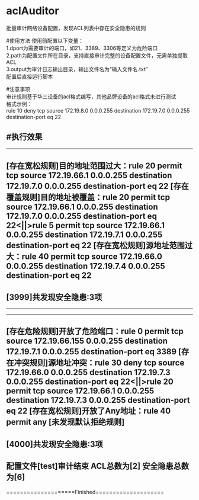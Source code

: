 # aclAuditor
批量审计网络设备配置，发现ACL列表中存在安全隐患的规则

#使用方法 
使用前配置以下变量：    
1.dport为需要审计的端口，如21、3389、3306等定义为危险端口   
2.path为配置文件所在目录，支持直接审计完整的设备配置文件，无需单独提取ACL           
3.output为审计日志输出目录，输出文件名为“输入文件名.txt”         
配置后直接运行脚本   

#注意事项      
审计规则基于华三设备的acl格式编写，其他品牌设备的acl格式未进行测试  
格式示例：  
rule 10 deny tcp source 172.19.8.0 0.0.0.255 destination 172.19.7.0 0.0.0.255 destination-port eq 22     

#执行效果    
------------------------------------------------
[ACL]:3999
[规则数量]:6
----------
[存在宽松规则]目的地址范围过大：rule 20 permit tcp source 172.19.66.1 0.0.0.255 destination 172.19.7.0 0.0.0.255 destination-port eq 22
[存在覆盖规则]目的地址被覆盖：rule 20 permit tcp source 172.19.66.1 0.0.0.255 destination 172.19.7.0 0.0.0.255 destination-port eq 22<||>rule 5 permit tcp source 172.19.66.1 0.0.0.255 destination 172.19.7.1 0.0.0.255 destination-port eq 22
[存在宽松规则]源地址范围过大：rule 40 permit tcp source 172.19.66.0 0.0.0.255 destination 172.19.7.4 0.0.0.255 destination-port eq 22
----------
[3999]共发现安全隐患:3项
------------------------------------------------
------------------------------------------------
[ACL]:4000
[规则数量]:6
----------
[存在危险规则]开放了危险端口：rule 0 permit tcp source 172.19.66.155 0.0.0.255 destination 172.19.7.1 0.0.0.255 destination-port eq 3389
[存在冲突规则]源地址冲突：rule 30 deny tcp source 172.19.66.0 0.0.0.255 destination 172.19.7.3 0.0.0.255 destination-port eq 22<||>rule 20 permit tcp source 172.19.66.1 0.0.0.255 destination 172.19.7.3 0.0.0.255 destination-port eq 22
[存在宽松规则]开放了Any地址：rule 40 permit any
[未发现默认拒绝规则]
----------
[4000]共发现安全隐患:3项
------------------------------------------------
配置文件[test]审计结束
ACL总数为[2]
安全隐患总数为[6]
------------------------------------------------
====================Finished====================
